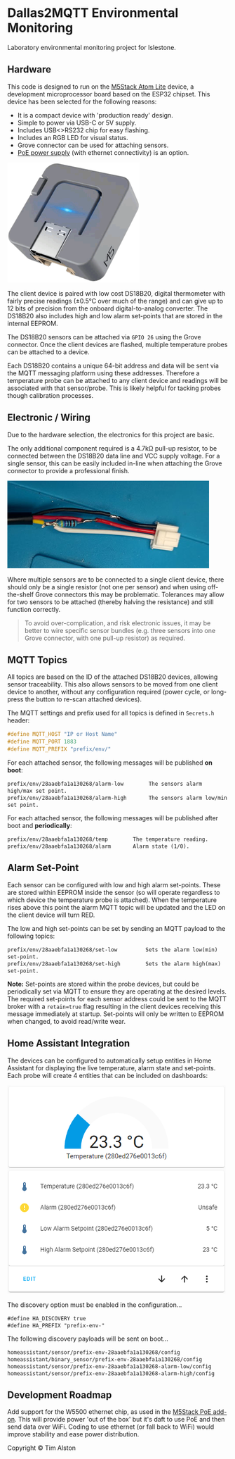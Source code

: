 # Dallas2MQTT Environmental Monitoring

Laboratory environmental monitoring project for Islestone.

## Hardware
This code is designed to run on the [M5Stack Atom Lite](https://shop.m5stack.com/collections/atom-series/products/atom-lite-esp32-development-kit) device, a development microprocessor board based on the ESP32 chipset. This device has been selected for the following reasons:

- It is a compact device with 'production ready' design.
- Simple to power via USB-C or 5V supply.
- Includes USB<>RS232 chip for easy flashing.
- Includes an RGB LED for visual status.
- Grove connector can be used for attaching sensors.
- [PoE power supply](https://shop.m5stack.com/products/atom-poe-kit-with-w5500-hy601742e) (with ethernet connectivity) is an option.

![M5Stack Atom Lite](/images/m5stack-atom-lite.png)

The client device is paired with low cost DS18B20, digital thermometer with fairly precise readings (±0.5°C over much of the range) and can give up to 12 bits of precision from the onboard digital-to-analog converter. The DS18B20 also includes high and low alarm set-points that are stored in the internal EEPROM.

The DS18B20 sensors can be attached via `GPIO 26` using the Grove connector. Once the client devices are flashed, multiple temperature probes can be attached to a device.

Each DS18B20 contains a unique 64-bit address and data will be sent via the MQTT messaging platform using these addresses. Therefore a temperature probe can be attached to any client device and readings will be associated with that sensor/probe. This is likely helpful for tacking probes though calibration processes.


## Electronic / Wiring

Due to the hardware selection, the electronics for this project are basic.

The only additional component required is a 4.7kΩ pull-up resistor, to be connected between the DS18B20 data line and VCC supply voltage. For a single sensor, this can be easily included in-line when attaching the Grove connector to provide a professional finish.

![Grove connector with 4.7k pull-up resistor.](/images/grove-pull-up.jpg)

Where multiple sensors are to be connected to a single client device, there should only be a single resistor (not one per sensor) and when using off-the-shelf Grove connectors this may be problematic. Tolerances may allow for two sensors to be attached (thereby halving the resistance) and still function correctly.

> To avoid over-complication, and risk electronic issues, it may be better to wire specific sensor bundles (e.g. three sensors into one Grove connector, with one pull-up resistor) as required.


## MQTT Topics

All topics are based on the ID of the attached DS18B20 devices, allowing sensor traceability. This also allows sensors to be moved from one client device to another, without any configuration required (power cycle, or long-press the button to re-scan attached devices).

The MQTT settings and prefix used for all topics is defined in ```Secrets.h``` header:

```c
#define MQTT_HOST "IP or Host Name"
#define MQTT_PORT 1883
#define MQTT_PREFIX "prefix/env/"
```
For each attached sensor, the following messages will be published **on boot**:

```
prefix/env/28aaebfa1a130268/alarm-low        The sensors alarm high/max set point.
prefix/env/28aaebfa1a130268/alarm-high       The sensors alarm low/min set point.
```

For each attached sensor, the following messages will be published after boot and **periodically**:

```
prefix/env/28aaebfa1a130268/temp        The temperature reading.
prefix/env/28aaebfa1a130268/alarm       Alarm state (1/0).
```

## Alarm Set-Point
Each sensor can be configured with low and high alarm set-points. These are stored within EEPROM inside the sensor (so will operate regardless to which device the temperature probe is attached). When the temperature rises above this point the alarm MQTT topic will be updated and the LED on the client device will turn RED.

The low and high set-points can be set by sending an MQTT payload to the following topics:

```
prefix/env/28aaebfa1a130268/set-low         Sets the alarm low(min) set-point.
prefix/env/28aaebfa1a130268/set-high        Sets the alarm high(max) set-point.
```
**Note:** Set-points are stored within the probe devices, but could be periodically set via MQTT to ensure they are operating at the desired levels. The required set-points for each sensor address could be sent to the MQTT broker with a `retain=true` flag resulting in the client devices receiving this message immediately at startup. Set-points will only be written to EEPROM when changed, to avoid read/write wear.

## Home Assistant Integration

The devices can be configured to automatically setup entities in Home Assistant for displaying the live temperature, alarm state and set-points. Each probe will create 4 entities that can be included on dashboards:

![Home Assistant discovery entities.](/images/homeassistant.png)

The discovery option must be enabled in the configuration...
```
#define HA_DISCOVERY true
#define HA_PREFIX "prefix-env-"
```

The following discovery payloads will be sent on boot...
```
homeassistant/sensor/prefix-env-28aaebfa1a130268/config
homeassistant/binary_sensor/prefix-env-28aaebfa1a130268/config
homeassistant/sensor/prefix-env-28aaebfa1a130268-alarm-low/config
homeassistant/sensor/prefix-env-28aaebfa1a130268-alarm-high/config
```

## Development Roadmap

Add support for the W5500 ethernet chip, as used in the [M5Stack PoE add-on](https://shop.m5stack.com/products/atom-poe-kit-with-w5500-hy601742e). This will provide power 'out of the box' but it's daft to use PoE and then send data over WiFi. Coding to use ethernet (or fall back to WiFi) would improve stability and ease power distribution.

Copyright © Tim Alston